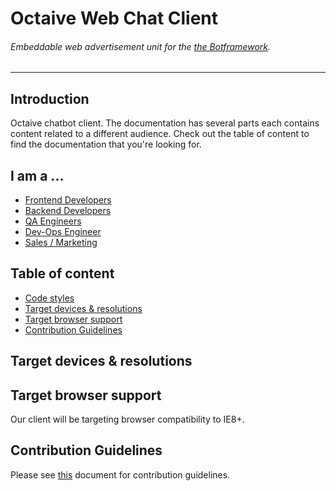 # Octaive Web Chat Client

###### Embeddable web advertisement unit for the [the Botframework](https://dev.botframework.com/).

---

## Introduction

Octaive chatbot client. The documentation has several parts each contains content related to a different audience. Check out the table of content to find the documentation that you're looking for.

## I am a ...
- [Frontend Developers](/docs/developers/README.md)
- [Backend Developers](/docs/backend/README.md)
- [QA Engineers](/docs/qa/README.md)
- [Dev-Ops Engineer](/docs/devops/README.md)
- [Sales / Marketing](/docs/sales/README.md)

## Table  of content
- [Code styles](https://github.com)
- [Target devices & resolutions](#targetDevice)
- [Target browser support](#targetBrowser)
- [Contribution Guidelines](#contributions)


## <a name="targetDevice"></a> Target devices & resolutions

## <a name="targetBrowser"></a> Target browser support

Our client will be targeting browser compatibility to IE8+.

## <a name="contributions"></a> Contribution Guidelines

Please see [this](CONTRIBUTING.md) document for contribution guidelines.
